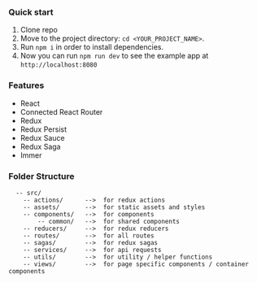 ### Quick start

1.  Clone repo 
2.  Move to the project directory: `cd <YOUR_PROJECT_NAME>`.<br />
3.  Run `npm i` in order to install dependencies.<br />
4.  Now you can run `npm run dev` to see the example app at `http://localhost:8080`

### Features

- React
- Connected React Router
- Redux
- Redux Persist
- Redux Sauce
- Redux Saga
- Immer

### Folder Structure

```
  -- src/
    -- actions/      -->  for redux actions
    -- assets/       -->  for static assets and styles
    -- components/   -->  for components
        -- common/   -->  for shared components
    -- reducers/     -->  for redux reducers
    -- routes/       -->  for all routes
    -- sagas/        -->  for redux sagas
    -- services/     -->  for api requests
    -- utils/        -->  for utility / helper functions
    -- views/        -->  for page specific components / container components

```
